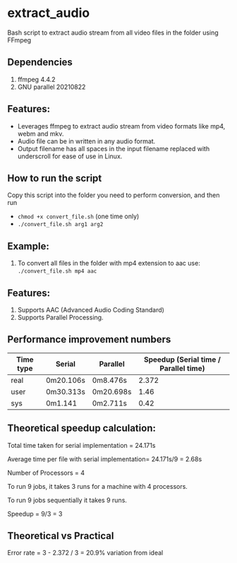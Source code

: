 # extract_audio
Bash script to extract audio stream from all video files in the folder using FFmpeg

## Dependencies
1. ffmpeg 4.4.2
2. GNU parallel 20210822

## Features:
- Leverages ffmpeg to extract audio stream from video formats like mp4, webm and mkv. 
- Audio file can be in written in any audio format. 
- Output filename has all spaces in the input filename replaced with underscroll for ease of use in Linux.

## How to run the script
Copy this script into the folder you need to perform conversion, and then run 
- `chmod +x convert_file.sh` (one time only)
- `./convert_file.sh arg1 arg2`

## Example:
1. To convert all files in the folder with mp4 extension to aac use:
   `./convert_file.sh mp4 aac`

## Features:
1. Supports AAC (Advanced Audio Coding Standard)
2. Supports Parallel Processing.

## Performance improvement numbers
| Time type | Serial   | Parallel    |  Speedup (Serial time / Parallel time) |
| --------- | ---------|-------------|----------------------------------------|
| real      | 0m20.106s | 0m8.476s   | 2.372  |
| user      | 0m30.313s | 0m20.698s  | 1.46   |
| sys       | 0m1.141   | 0m2.711s   | 0.42   |

## Theoretical speedup calculation:
Total time taken for serial implementation = 24.171s

Average time per file with serial implementation= 24.171s/9 = 2.68s

Number of Processors = 4


To run 9 jobs, it takes 3 runs for a machine with 4 processors.

To run 9 jobs sequentially it takes 9 runs.

Speedup = 9/3 = 3

## Theoretical vs Practical
Error rate = 3 - 2.372 / 3 = 20.9% variation from ideal
